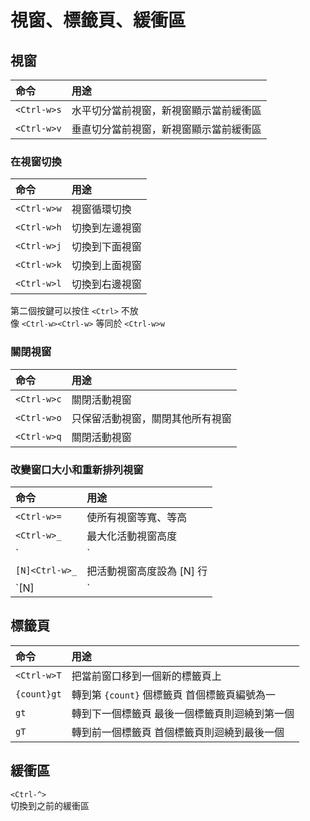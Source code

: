# 視窗、標籤頁、緩衝區

## 視窗

| 命令 | 用途 |
| :--- | :--- |
| `<Ctrl-w>s` | 水平切分當前視窗，新視窗顯示當前緩衝區 |
| `<Ctrl-w>v` | 垂直切分當前視窗，新視窗顯示當前緩衝區 |

### 在視窗切換

| 命令 | 用途 |
| :--- | :--- |
| `<Ctrl-w>w` | 視窗循環切換 |
| `<Ctrl-w>h` | 切換到左邊視窗 |
| `<Ctrl-w>j` | 切換到下面視窗 |
| `<Ctrl-w>k` | 切換到上面視窗 |
| `<Ctrl-w>l` | 切換到右邊視窗 |

第二個按鍵可以按住 `<Ctrl>` 不放  
像 `<Ctrl-w><Ctrl-w>` 等同於 `<Ctrl-w>w`

### 關閉視窗

| 命令 | 用途 |
| :--- | :--- |
| `<Ctrl-w>c` | 關閉活動視窗 |
| `<Ctrl-w>o` | 只保留活動視窗，關閉其他所有視窗 |
| `<Ctrl-w>q` | 關閉活動視窗 |

### 改變窗口大小和重新排列視窗

| 命令 | 用途 |
| :--- | :--- |
| `<Ctrl-w>=` | 使所有視窗等寬、等高 |
| `<Ctrl-w>_` | 最大化活動視窗高度 |
| `<Ctrl-w>|` | 最大化活動視窗寬度 |
| `[N]<Ctrl-w>_` | 把活動視窗高度設為 \[N\] 行 |
| `[N]<Ctrl-w>|` | 把活動視窗寬度設為 \[N\] 列 |

## 標籤頁

| 命令 | 用途 |
| :--- | :--- |
| `<Ctrl-w>T` | 把當前窗口移到一個新的標籤頁上 |
| `{count}gt` | 轉到第 `{count}` 個標籤頁 首個標籤頁編號為一 |
| `gt` | 轉到下一個標籤頁 最後一個標籤頁則迴繞到第一個 |
| `gT` | 轉到前一個標籤頁 首個標籤頁則迴繞到最後一個 |

## 緩衝區

`<Ctrl-^>`  
切換到之前的緩衝區

